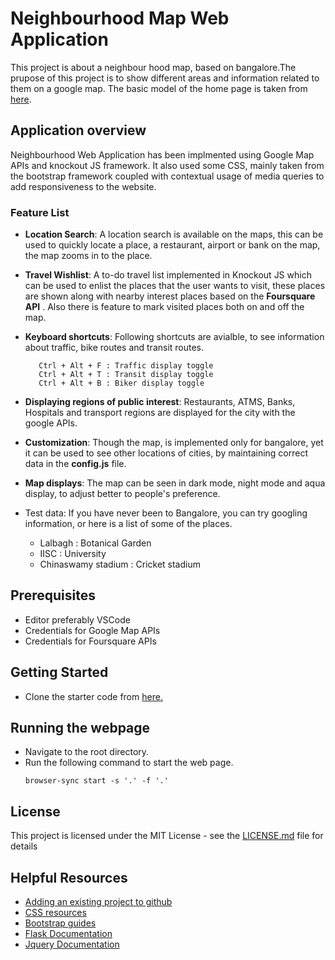 # Neighbourhood Map Web Application

This project is about a neighbour hood map, based on bangalore.The prupose of this project
is to show different areas and information related to them on a google map. 
The basic model of the home page is taken from [here](https://getbootstrap.com/docs/3.3/examples/dashboard/).

## Application overview
Neighbourhood Web Application has been implmented using Google Map APIs and knockout JS framework.
It also used some CSS, mainly taken from the bootstrap framework coupled with contextual usage of media queries to add responsiveness to the website.

### Feature List
* **Location Search**: A location search is available on the maps, this can be used to quickly locate
a place, a restaurant, airport or bank on the map, the map zooms in to the  place.
* **Travel Wishlist**: A to-do travel list implemented in Knockout JS which can be used to enlist the places that the user wants to visit, these places are shown along with nearby interest places 
based on the **Foursquare API** . Also there is feature to mark visited places both on and off the map.
* **Keyboard shortcuts**: Following shortcuts are avialble, to see information about traffic, bike routes and transit routes.
  ```
     Ctrl + Alt + F : Traffic display toggle
     Ctrl + Alt + T : Transit display toggle
     Ctrl + Alt + B : Biker display toggle
  ```
* **Displaying regions of public interest**:  Restaurants, ATMS, Banks, Hospitals and transport regions are displayed for the city with the google APIs.

* **Customization**: Though the map, is implemented only for bangalore, yet it can be used to see other locations of cities, by maintaining correct data in the **config.js** file.

* **Map displays**: The map can be seen in dark mode, night mode and aqua display, to adjust better to people's preference.

* Test data: If you have never been to Bangalore, you can try googling information, or here is a list of some of the places.
  * Lalbagh : Botanical Garden
  * IISC : University
  * Chinaswamy stadium : Cricket stadium

## Prerequisites
* Editor preferably VSCode
* Credentials for Google Map APIs
* Credentials for Foursquare APIs
 
        
## Getting Started
* Clone the starter code from [here.](https://github.com/Animesh420/itemCatalog)


## Running the webpage
* Navigate to the root directory.
* Run the following command to start the web page.
  ```
  browser-sync start -s '.' -f '.'
  ```


## License

This project is licensed under the MIT License - see the [LICENSE.md](LICENSE.md) file for details

## Helpful Resources
* [ Adding an existing project to github](https://help.github.com/articles/adding-an-existing-project-to-github-using-the-command-line/)
* [CSS resources](https://www.w3schools.com/css/css3_2dtransforms.asp)
* [Bootstrap guides](http://getbootstrap.com/)
* [Flask Documentation](http://flask.pocoo.org/docs/0.12/)
* [Jquery Documentation](https://api.jquery.com/)